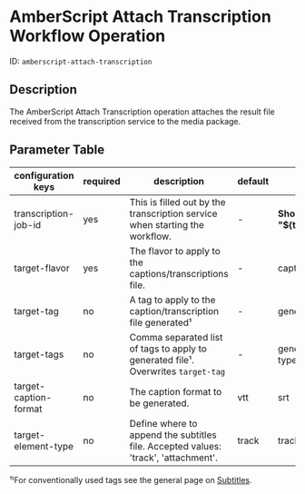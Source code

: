 AmberScript Attach Transcription Workflow Operation
===================================================

ID: `amberscript-attach-transcription`


Description
-----------

The AmberScript Attach Transcription operation attaches the result file received from the transcription service
to the media package.


Parameter Table
---------------

| configuration keys    | required | description                                                                        | default               | example                                      |
|-----------------------|----------|------------------------------------------------------------------------------------|-----------------------|----------------------------------------------|
| transcription-job-id  | yes      | This is filled out by the transcription service when starting the workflow.        | -                     | **Should always be "${transcriptionJobId}"** |
| target-flavor         | yes      | The flavor to apply to the captions/transcriptions file.                           | -                     | captions/source                              |
| target-tag            | no       | A tag to apply to the caption/transcription file generated¹                        | -                     | generator-type:auto                          |
| target-tags           | no       | Comma separated list of tags to apply to generated file¹. Overwrites `target-tag`  | -                     | generator-type:auto,generator:amberscript    |
| target-caption-format | no       | The caption format to be generated.                                                | vtt                   | srt                                          |
| target-element-type   | no       | Define where to append the subtitles file. Accepted values: 'track', 'attachment'. | track                 | track                                        |

¹⁾For conventionally used tags see the general page on [Subtitles](../configuration/subtitles.md).
